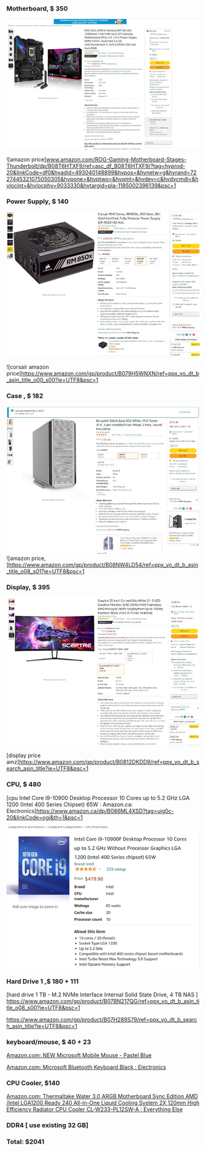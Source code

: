 ### Motherboard, $ 350

![mothboard ASUS LGA1200](motherboard.jpg)

![amazon price]www.amazon.com/ROG-Gaming-Motherboard-Stages-Thunderbolt/dp/B08T6HTXF9/ref=asc_df_B08T6HTXF9/?tag=hyprod-20&linkCode=df0&hvadid=493040148899&hvpos=&hvnetw=g&hvrand=7227445321075050305&hvpone=&hvptwo=&hvqmt=&hvdev=c&hvdvcmdl=&hvlocint=&hvlocphy=9033330&hvtargid=pla-1185002396139&psc=1






### Power Supply, $ 140

![Corsair 850 watt](powerSupply.jpg)

![corsair amazon price]https://www.amazon.com/gp/product/B079H5WNXN/ref=ppx_yo_dt_b_asin_title_o00_s00?ie=UTF8&psc=1

### Case , $ 182

![case, very quiet ,room for GPUs](case.jpg)
![amazon price, ]https://www.amazon.com/gp/product/B08NW4LD54/ref=ppx_yo_dt_b_asin_title_o08_s01?ie=UTF8&psc=1





### Display, $ 395
![display](display.jpg)

[display price amz]https://www.amazon.com/gp/product/B0812DKDD9/ref=ppx_yo_dt_b_search_asin_title?ie=UTF8&psc=1

### CPU,  $ 480                       

[cpu Intel Core i9-10900 Desktop Processor 10 Cores up to 5.2 GHz LGA 1200 (Intel 400 Series Chipset) 65W : Amazon.ca: Electronics]https://www.amazon.ca/dp/B086ML4XSD?tag=uig0c-20&linkCode=ogi&th=1&psc=1 

![cpu](cpu.jpg)



### Hard Drive 1 ,$    180 + 111

[hard drive 1 TB - M.2 NVMe Interface Internal Solid State Drive, 4 TB NAS ] https://www.amazon.com/gp/product/B07BN217QG/ref=ppx_yo_dt_b_asin_title_o08_s00?ie=UTF8&psc=1

https://www.amazon.com/gp/product/B07H289S79/ref=ppx_yo_dt_b_search_asin_title?ie=UTF8&psc=1

### keyboard/mouse, $   40 + 23



[Amazon.com: NEW Microsoft Mobile Mouse - Pastel Blue](https://www.amazon.com/gp/product/B086QQ59GC/ref=ppx_yo_dt_b_asin_title_o00_s00?ie=UTF8&psc=1)

[Amazon.com: Microsoft Bluetooth Keyboard Black : Electronics](https://www.amazon.com/gp/product/B07Y3ZS47V/ref=ppx_yo_dt_b_search_asin_title?ie=UTF8&psc=1)

### CPU Cooler, $140



[Amazon.com: Thermaltake Water 3.0 ARGB Motherboard Sync Edition AMD /Intel LGA1200 Ready 240 All-in-One Liquid Cooling System 2X 120mm High Efficiency Radiator CPU Cooler CL-W233-PL12SW-A : Everything Else](https://www.amazon.com/gp/product/B07N17HZN2/ref=ppx_od_dt_b_asin_title_s00?ie=UTF8&psc=1)



### DDR4 [ use existing 32 GB]





### Total: **$2041**

